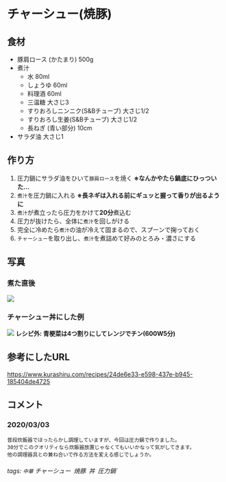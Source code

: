 # チャーシュー(焼豚)

## 食材

* 豚肩ロース (かたまり) 500g
* 煮汁
    * 水 80ml
    * しょうゆ 60ml
    * 料理酒 60ml
    * 三温糖 大さじ3
    * すりおろしニンニク(S&Bチューブ) 大さじ1/2
    * すりおろし生姜(S&Bチューブ) 大さじ1/2
    * 長ねぎ (青い部分) 10cm
* サラダ油 大さじ1

## 作り方

1. 圧力鍋にサラダ油をひいて`豚肩ロース`を焼く **※なんかやたら鍋底にひっついた...**
2. `煮汁`を圧力鍋に入れる **※長ネギは入れる前にギュッと握って香りが出るように**
4. `煮汁`が煮立ったら圧力をかけて**20分**煮込む
5. 圧力が抜けたら、全体に`煮汁`を回しがける
6. 完全に冷めたら`煮汁`の油が冷えて固まるので、スプーンで掬っておく
7. `チャーシュー`を取り出し、`煮汁`を煮詰めて好みのとろみ・濃さにする

## 写真

### 煮た直後

![](https://i.imgur.com/nEzlQpQ.jpg)

### チャーシュー丼にした例

![](https://i.imgur.com/yY7182D.jpg)
**レシピ外: 青梗菜は4つ割りにしてレンジでチン(600W5分)**

## 参考にしたURL

https://www.kurashiru.com/recipes/24de6e33-e598-437e-b945-185404de4725

## コメント

### 2020/03/03

```
普段炊飯器でほったらかし調理していますが、今回は圧力鍋で作りました。
30分でこのクオリティなら炊飯器放置じゃなくてもいいかなって気がしてきます。
他の調理器具との兼ね合いで作る方法を変える感じでしょうか。
```

###### tags: `中華` チャーシュー` `焼豚` `丼` `圧力鍋`
